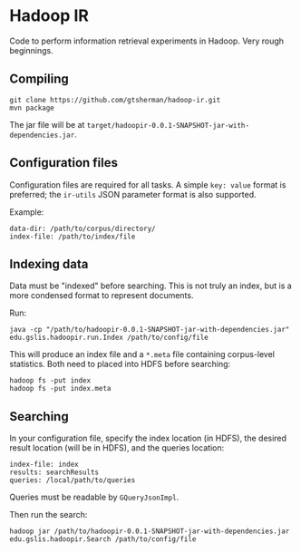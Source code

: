 # Hadoop IR

Code to perform information retrieval experiments in Hadoop. Very rough beginnings.

## Compiling

```
git clone https://github.com/gtsherman/hadoop-ir.git
mvn package
```

The jar file will be at `target/hadoopir-0.0.1-SNAPSHOT-jar-with-dependencies.jar`.

## Configuration files

Configuration files are required for all tasks. A simple `key: value` format is preferred; the `ir-utils` JSON parameter format is also supported.

Example:
```
data-dir: /path/to/corpus/directory/
index-file: /path/to/index/file
```

## Indexing data

Data must be "indexed" before searching. This is not truly an index, but is a more condensed format to represent documents.

Run:
```
java -cp "/path/to/hadoopir-0.0.1-SNAPSHOT-jar-with-dependencies.jar" edu.gslis.hadoopir.run.Index /path/to/config/file
```

This will produce an index file and a `*.meta` file containing corpus-level statistics. Both need to placed into HDFS before searching:
```
hadoop fs -put index
hadoop fs -put index.meta
```

## Searching

In your configuration file, specify the index location (in HDFS), the desired result location (will be in HDFS), and the queries location:
```
index-file: index
results: searchResults
queries: /local/path/to/queries
```

Queries must be readable by `GQueryJsonImpl`. 

Then run the search:
```
hadoop jar /path/to/hadoopir-0.0.1-SNAPSHOT-jar-with-dependencies.jar edu.gslis.hadoopir.Search /path/to/config/file
```
